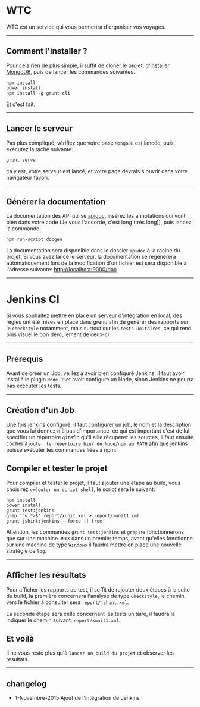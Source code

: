 # WTC

WTC est un service qui vous permettra d'organiser vos voyages.

----
## Comment l'installer ?

Pour cela rien de plus simple, il suffit de cloner le projet, d'installer [MongoDB](https://www.mongodb.org/), puis de lancer les commandes suivantes.

    npm install
    bower install
    npm install -g grunt-cli
Et c'est fait.

----
## Lancer le serveur
Pas plus compliqué, vérifiez que votre base ``MongoDB`` est lancée, puis éxécutez la tache suivante:
 
    grunt serve

ça y est, votre serveur est lancé, et votre page devrais s'ouvrir dans votre navigateur favori.

----
## Générer la documentation

La documentation des API utilise [apidoc](https://apidocjs.com), insérez les annotations qui vont bien dans votre code (Je vous l'accorde, c'est long (trés long)), puis lancez la commande:

    npm run-script docgen
La documentation sera disponible dans le dossier ``apidoc`` à la racine du projet. Si vous avez lancé le serveur, la documentation se regénérera automatiquement lors de la modification d'un fichier est sera disponible à l'adresse suivante: [http://localhost:9000/doc](http://localhost:9000/doc)


---
# Jenkins CI

Si vous souhaitez mettre en place un serveur d'intégration en local, des règles ont été mises en place dans grenu afin de générer des rapports sur le `checkstyle` notamment, mais surtout sur les `tests unitaires`, ce qui rend plus visuel le bon déroulement de ceux-ci.

---
## Prérequis

Avant de créer un Job, veillez à avoir bien configuré Jenkins, il faut avoir installé le plugin `Node JS`et avoir configuré un Node, sinon Jenkins ne pourra pas exécuter les tests.

---
## Création d'un Job

Une fois jenkins configuré, il faut configurer un job, le nom et la description que vous lui donnez n'à pas d'importance, ce qui est important c'est de lui spécifier un répertoire `git`afin qu'il aille récupérer les sources, il faut ensuite cocher `Ajouter le répertoire bin/ de Node/npm au PATH` afin que jenkins puisse exécuter les commandes liées à npm.

## Compiler et tester le projet

Pour compiler et tester le projet, il faut ajouter une étape au build, vous choisirez `exécuter un script shell`, le script sera le suivant:

    npm install
    bower install
    grunt test:jenkins
    grep '^<.*>$' report/xunit.xml > report/xunit1.xml
    grunt jshint:jenkins --force || true

Attention, les commandes `grunt test:jenkins` et `grep` ne fonctionnerons que sur une machine `UNIX` dans un premier temps, avant qu'elles fonctionne sur une machine de type `Windows` il faudra mettre en place une nouvelle stratégie de `log`.

---
## Afficher les résultats

Pour afficher les rapports de test, il suffit de rajouter deux étapes à la suite du build, la première concernera l'analyse de type `Checkstyle`, le chemin vers le fichier à consulter sera `report/jshint.xml`.

La seconde étape sera celle concernant les tests unitaire, il faudra là indiquer le chemin suivant: `report/xunit1.xml`.

## Et voilà

Il ne vous reste plus qu'à `lancer un build du projet` et observer les résultats.


----
## changelog
* 1-Novembre-2015 Ajout de l'intégration de Jenkins
